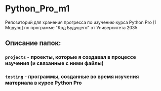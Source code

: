 # Python_Pro_m1
Репозиторий для хранения прогресса по изучению курса Python Pro [1 Модуль] по программе "Код Будущего" от Университета 2035

## Описание папок: 

### `projects` - проекты, которые я создавал в процессе изучения (и связанные с ними файлы)
### `testing` - программы, созданные во время изучения материала в курсе Python Pro
